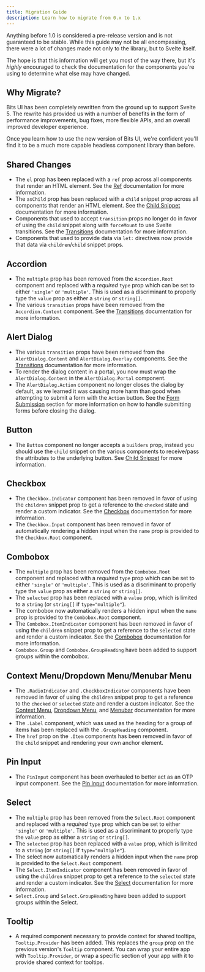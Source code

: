 ```yaml
---
title: Migration Guide
description: Learn how to migrate from 0.x to 1.x
---
```


Anything before 1.0 is considered a pre-release version and is not guaranteed to be stable. While this guide may not be all encompassing, there were a lot of changes made not only to the library, but to Svelte itself.

The hope is that this information will get you most of the way there, but it's _highly_ encouraged to check the documentation for the components you're using to determine what else may have changed.

## Why Migrate?

Bits UI has been completely rewritten from the ground up to support Svelte 5. The rewrite has provided us with a number of benefits in the form of performance improvements, bug fixes, more flexible APIs, and an overall improved developer experience.

Once you learn how to use the new version of Bits UI, we're confident you'll find it to be a much more capable headless component library than before.

## Shared Changes

-   The `el` prop has been replaced with a `ref` prop across all components that render an HTML element. See the [Ref](/docs/ref) documentation for more information.
-   The `asChild` prop has been replaced with a `child` snippet prop across all components that render an HTML element. See the [Child Snippet](/docs/child-snippet) documentation for more information.
-   Components that used to accept `transition` props no longer do in favor of using the `child` snippet along with `forceMount` to use Svelte transitions. See the [Transitions](/docs/transitions) documentation for more information.
-   Components that used to provide data via `let:` directives now provide that data via `children`/`child` snippet props.

## Accordion

-   The `multiple` prop has been removed from the `Accordion.Root` component and replaced with a _required_ `type` prop which can be set to either `'single'` or `'multiple'`. This is used as a discriminant to properly type the `value` prop as either a `string` or `string[]`.
-   The various `transition` props have been removed from the `Accordion.Content` component. See the [Transitions](/docs/transitions) documentation for more information.

## Alert Dialog

-   The various `transition` props have been removed from the `AlertDialog.Content` and `AlertDialog.Overlay` components. See the [Transitions](/docs/transitions) documentation for more information.
-   To render the dialog content in a portal, you now must wrap the `AlertDialog.Content` in the `AlertDialog.Portal` component.
-   The `AlertDialog.Action` component no longer closes the dialog by default, as we learned it was causing more harm than good when attempting to submit a form with the `Action` button. See the [Form Submission](/docs/components/alert-dialog#form-submission) section for more information on how to handle submitting forms before closing the dialog.

## Button

-   The `Button` component no longer accepts a `builders` prop, instead you should use the `child` snippet on the various components to receive/pass the attributes to the underlying button. See [Child Snippet](/docs/child-snippet) for more information.

## Checkbox

-   The `Checkbox.Indicator` component has been removed in favor of using the `children` snippet prop to get a reference to the `checked` state and render a custom indicator. See the [Checkbox](/docs/components/checkbox) documentation for more information.
-   The `Checkbox.Input` component has been removed in favor of automatically rendering a hidden input when the `name` prop is provided to the `Checkbox.Root` component.

## Combobox

-   The `multiple` prop has been removed from the `Combobox.Root` component and replaced with a _required_ `type` prop which can be set to either `'single'` or `'multiple'`. This is used as a discriminant to properly type the `value` prop as either a `string` or `string[]`.
-   The `selected` prop has been replaced with a `value` prop, which is limited to a `string` (or `string[]` if `type="multiple"`).
-   The combobox now automatically renders a hidden input when the `name` prop is provided to the `Combobox.Root` component.
-   The `Combobox.ItemIndicator` component has been removed in favor of using the `children` snippet prop to get a reference to the `selected` state and render a custom indicator. See the [Combobox](/docs/components/combobox) documentation for more information.
-   `Combobox.Group` and `Combobox.GroupHeading` have been added to support groups within the combobox.

## Context Menu/Dropdown Menu/Menubar Menu

-   The `.RadioIndicator` and `.CheckboxIndicator` components have been removed in favor of using the `children` snippet prop to get a reference to the `checked` or `selected` state and render a custom indicator. See the [Context Menu](/docs/components/context-menu), [Dropdown Menu](/docs/components/dropdown-menu), and [Menubar](/docs/components/menubar) documentation for more information.
-   The `.Label` component, which was used as the heading for a group of items has been replaced with the `.GroupHeading` component.
-   The `href` prop on the `.Item` components has been removed in favor of the `child` snippet and rendering your own anchor element.

## Pin Input

-   The `PinInput` component has been overhauled to better act as an OTP input component. See the [Pin Input](/docs/components/pin-input) documentation for more information.

## Select

-   The `multiple` prop has been removed from the `Select.Root` component and replaced with a _required_ `type` prop which can be set to either `'single'` or `'multiple'`. This is used as a discriminant to properly type the `value` prop as either a `string` or `string[]`.
-   The `selected` prop has been replaced with a `value` prop, which is limited to a `string` (or `string[]` if `type="multiple"`).
-   The select now automatically renders a hidden input when the `name` prop is provided to the `Select.Root` component.
-   The `Select.ItemIndicator` component has been removed in favor of using the `children` snippet prop to get a reference to the `selected` state and render a custom indicator. See the [Select](/docs/components/select) documentation for more information.
-   `Select.Group` and `Select.GroupHeading` have been added to support groups within the Select.

## Tooltip

-   A required component necessary to provide context for shared tooltips, `Tooltip.Provider` has been added. This replaces the `group` prop on the previous version's `Tooltip` component. You can wrap your entire app with `Tooltip.Provider`, or wrap a specific section of your app with it to provide shared context for tooltips.

